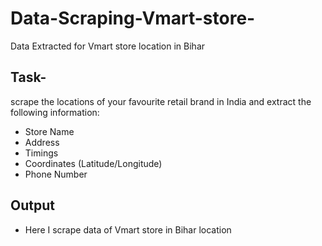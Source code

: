 # Data-Scraping-Vmart-store-
Data Extracted for Vmart store location in Bihar

## Task- 
scrape the locations of your favourite retail brand in India and extract the following information:
* Store Name
* Address
* Timings
* Coordinates (Latitude/Longitude)
* Phone Number 

## Output

* Here I scrape data of Vmart store in Bihar location
